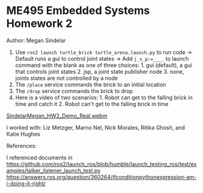 # ME495 Embedded Systems Homework 2
Author: Megan Sindelar

1. Use `ros2 launch turtle_brick turtle_arena.launch.py` to run code
     -> Default runs a gui to control joint states
     -> Add `j_s_p:=____` to launch command with the blank as one of three choices:
        1. gui (default), a gui that controls joint states
        2. jsp, a joint state publisher node
        3. none, joints states are not controlled by a node
2. The `/place` service commands the brick to an initial location
3. The `/drop` service commands the brick to drop
4. Here is a video of two scenarios:
        1. Robot can get to the falling brick in time and catch it
        2. Robot can't get to the falling brick in time

[SindelarMegan_HW2_Demo_Real.webm](https://user-images.githubusercontent.com/87098227/196990678-0cbd2f19-0ba3-4024-9ac8-7566126e09b0.webm)

I worked with: Liz Metzger, Marno Nel, Nick Morales, Ritika Ghosh, and Katie Hughes

References:

I referenced documents in 
https://github.com/ros2/launch_ros/blob/humble/launch_testing_ros/test/examples/talker_listener_launch_test.py
https://answers.ros.org/question/360264/ifconditionpythonexpression-am-i-doing-it-right/